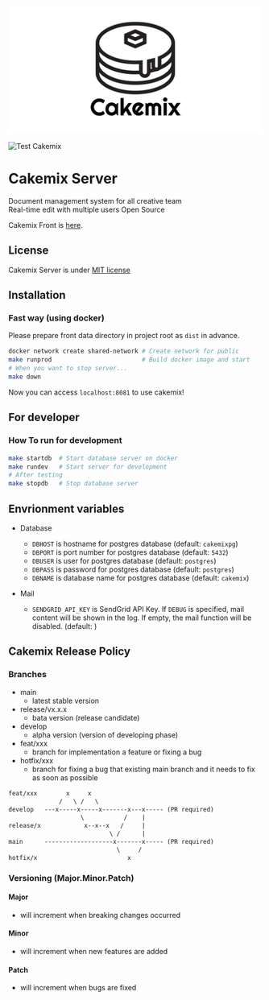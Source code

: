 ![Cakemix](docs/banner.png)

![Test Cakemix](https://github.com/wonder-wonder/cakemix-server/workflows/Test%20Cakemix/badge.svg?branch=main)

# Cakemix Server
Document management system for all creative team  
Real-time edit with multiple users
Open Source

Cakemix Front is [here](https://github.com/wonder-wonder/cakemix-front/).

## License
Cakemix Server is under [MIT license](LICENSE)

## Installation
### Fast way (using docker)
Please prepare front data directory in project root as `dist` in advance.

``` sh
docker network create shared-network # Create network for public
make runprod                         # Build docker image and start
# When you want to stop server...
make down
```
Now you can access `localhost:8081` to use cakemix!

## For developer
### How To run for development
``` sh
make startdb  # Start database server on docker
make rundev   # Start server for development
# After testing
make stopdb   # Stop database server
```

## Envrionment variables
- Database
  - `DBHOST` is hostname for postgres database (default: `cakemixpg`)
  - `DBPORT` is port number for postgres database (default: `5432`)
  - `DBUSER` is user for postgres database (default: `postgres`)
  - `DBPASS` is password for postgres database (default: `postgres`)
  - `DBNAME` is database name for postgres database (default: `cakemix`)

- Mail
	- `SENDGRID_API_KEY` is SendGrid API Key. If `DEBUG` is specified, mail content will be shown in the log. If empty, the mail function will be disabled. (default: )

## Cakemix Release Policy
### Branches
- main
  - latest stable version
- release/vx.x.x
  - bata version (release candidate)
- develop
  - alpha version (version of developing phase)
- feat/xxx
  - branch for implementation a feature or fixing a bug 
- hotfix/xxx
  - branch for fixing a bug that existing main branch and it needs to fix as soon as possible

```
feat/xxx        x     x
              /   \ /   \
develop   ---x-----x-----x-------x---x----- (PR required)
                    \           /    |
release/x            x--x--x   /     |
                            \ /      |
main      -------------------x-------x----- (PR required)
                              \     /
hotfix/x                         x
```

### Versioning (Major.Minor.Patch)
#### Major
- will increment when breaking changes occurred
#### Minor
- will increment when new features are added
#### Patch
- will increment when bugs are fixed
